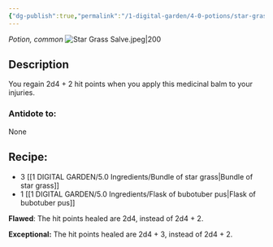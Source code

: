 ```yaml
---
{"dg-publish":true,"permalink":"/1-digital-garden/4-0-potions/star-grass-salve/","tags":["potion","extracurricular","common","#potion","DnDB-done"]}
---
```


*Potion, common* 
![Star Grass Salve.jpeg|200](/img/user/1%20DIGITAL%20GARDEN/Images%20&%20Banners/Star%20Grass%20Salve.jpeg)
## Description

You regain 2d4 + 2 hit points when you apply this medicinal balm to your injuries.

### Antidote to: 
None

## Recipe:

- 3 [[1 DIGITAL GARDEN/5.0 Ingredients/Bundle of star grass\|Bundle of star grass]]
- 1 [[1 DIGITAL GARDEN/5.0 Ingredients/Flask of bubotuber pus\|Flask of bubotuber pus]]

**Flawed**:
The hit points healed are 2d4, instead of 2d4 + 2.

**Exceptional:** 
The hit points healed are 2d4 + 3, instead of 2d4 + 2.